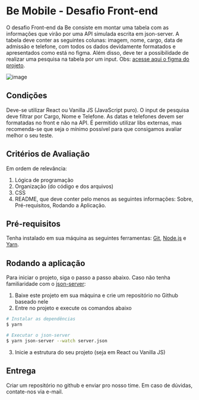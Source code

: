 # Be Mobile - Desafio Front-end
O desafio Front-end da Be consiste em montar uma tabela com as informações que virão por uma API simulada escrita em json-server. 
A tabela deve conter as seguintes colunas: imagem, nome, cargo, data de admissão e telefone,
com todos os dados devidamente formatados e apresentados como está no figma. Além disso, 
deve ter a possibilidade de realizar uma pesquisa na tabela por um input. Obs: 
[acesse aqui o figma do projeto](https://www.figma.com/file/y9qJNNAckFRL7LNoyNjpv8/Teste---Be-mobile).

![image](https://user-images.githubusercontent.com/42809136/127918010-79b5d883-df57-4c6d-8a2a-43e220d3c703.png)

## Condições
Deve-se utilizar React ou Vanilla JS (JavaScript puro). O input de pesquisa deve filtrar por Cargo, Nome e Telefone. As datas e telefones devem ser formatadas no front e não na API. É permitido utilizar libs externas, mas recomenda-se que seja o mínimo possível para que consigamos avaliar melhor o seu teste. 

## Critérios de Avaliação
Em ordem de relevância:
1. Lógica de programação
2. Organização (do código e dos arquivos)
3. CSS
4. README, que deve conter pelo menos as seguintes informações: Sobre, Pré-requisitos, Rodando a Aplicação.

## Pré-requisitos
Tenha instalado em sua máquina as seguintes ferramentas:
[Git](https://git-scm.com), [Node.js](https://nodejs.org/en/) e [Yarn](https://yarnpkg.com/).

## Rodando a aplicação
Para iniciar o projeto, siga o passo a passo abaixo. Caso não tenha familiaridade com o [json-server](https://github.com/typicode/json-server):
1. Baixe este projeto em sua máquina e crie um repositório no Github baseado nele
2. Entre no projeto e execute os comandos abaixo
```bash
# Instalar as dependências
$ yarn

# Executar o json-server
$ yarn json-server --watch server.json
```
3. Inicie a estrutura do seu projeto (seja em React ou Vanilla JS)

## Entrega
Criar um repositório no github e enviar pro nosso time.
Em caso de dúvidas, contate-nos via e-mail.
